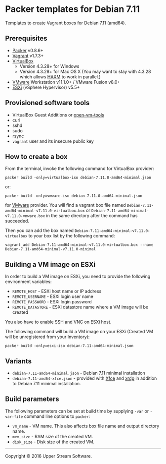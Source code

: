 # Packer templates for Debian 7.11

Templates to create Vagrant boxes for Debian 7.11 (amd64).

## Prerequisites

* [Packer] v0.8.6+
* [Vagrant] v1.7.3+
* [VirtualBox]
	* Version 4.3.28+ for Windows
	* Version 4.3.28+ for Mac OS X (You may want to stay with 4.3.28 which allows [HAXM] to work in parallel.)
* [VMware] Workstation v11.1.0+ / VMware Fusion v8.0+
* [ESXi] (vSphere Hypervisor) v5.5+

[ESXi]: http://www.vmware.com/products/vsphere-hypervisor
        "Free VMware vSphere Hypervisor, Free Virtualization (ESXi)"
[HAXM]: https://software.intel.com/en-us/android/articles/intel-hardware-accelerated-execution-manager
        "Intel&reg; Hardware Accelerated Execution Manager"
[Packer]: https://www.packer.io/ "Packer by HashiCorp"
[Vagrant]: https://www.vagrantup.com/ "Vagrant"
[VirtualBox]: https://www.virtualbox.org/ "Oracle VM VirtualBox"
[VMware]: http://www.vmware.com/ "VMware Virtualization for Desktop &amp; Server, Application, Public &amp; Hybrid Clouds"

## Provisioned software tools

* VirtualBox Guest Additions or [open-vm-tools]
* curl
* sshd
* sudo
* rsync
* `vagrant` user and its insecure public key

[open-vm-tools]: https://github.com/vmware/open-vm-tools "Official repository of VMware open-vm-tools project"

## How to create a box

From the terminal, invoke the following command for VirtualBox provider:

	packer build -only=virtualbox-iso debian-7.11.0-amd64-minimal.json

or:

	packer build -only=vmware-iso debian-7.11.0-amd64-minimal.json

for [VMware] provider.
You will find a vagrant box file named `Debian-7.11-amd64-minimal-v7.11.0-virtualbox.box`
or `Debian-7.11-amd64-minimal-v7.11.0-vmware.box` in the same directory after the command has succeeded.

Then you can add the box named `Debian-7.11-amd64-minimal-v7.11.0-virtualbox` to your box list
by the following command:

	vagrant add Debian-7.11-amd64-minimal-v7.11.0-virtualbox.box --name Debian-7.11-amd64-minimal-v7.11.0-minimal

## Building a VM image on ESXi

In order to build a VM image on ESXi, you need to provide the following environment variables:

* `REMOTE_HOST` - ESXi host name or IP address
* `REMOTE_USERNAME` - ESXi login user name
* `REMOTE_PASSWORD` - ESXi login password
* `REMOTE_DATASTORE` - ESXi datastore name where a VM image will be created

You also have to enable SSH and VNC on ESXi host.

The following command will build a VM image on your ESXi (Created VM will be unregistered from your Inventory):

    packer build -only=esxi-iso debian-7.11-amd64-minimal.json

## Variants

* `debian-7.11-amd64-minimal.json` - Debian 7.11 minimal installation
* `debian-7.11-amd64-xfce.json` - provided with [Xfce] and [xrdp] in addition to Debian 7.11 minimal installation.

[Xfce]: http://www.xfce.org/ "Xfce Desktop Environment"
[xrdp]: http://www.xrdp.org/ "xrdp"

## Build parameters

The following parameters can be set at build time by supplying `-var` or `-var-file` command line options to `packer`:

* `vm_name` - VM name.  This also affects box file name and output directory name.
* `mem_size` - RAM size of the created VM.
* `disk_size` - Disk size of the created VM.

- - -

Copyright &copy; 2016 Upper Stream Software.
